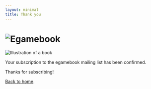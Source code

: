 ```yaml
---
layout: minimal
title: Thank you
---
```


<h1><img src="img/egamebook-title.png" alt="Egamebook" /></h1>
<img class="book" src="img/book-illustration.jpg" alt="Illustration of a book" />

Your subscription to the egamebook mailing list has been confirmed.

Thanks for subscribing!

[Back to home][egamebook].

[egamebook]: http://www.egamebook.com